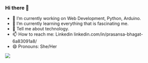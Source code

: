 ### Hi there 👋

<!--
**prasansabhagat/prasansabhagat** is a ✨ _special_ ✨ repository because its `README.md` (this file) appears on your GitHub profile.

Here are some ideas to get you started:
-->
- 🔭 I’m currently working on Web Development, Python, Arduino.
- 🌱 I’m currently learning everything that is fascinating me.
- 💬 Tell me about technology.
- 📫 How to reach me: Linkedin linkedin.com/in/prasansa-bhagat-6a83091a8/
- 😄 Pronouns: She/Her
<img src="https://camo.githubusercontent.com/9c24060bc3fa93ce4a91ae9566dbce59fe90e5762844d6e201453090571a0895/68747470733a2f2f6769746875622d726561646d652d73746174732e76657263656c2e6170702f6170693f757365726e616d653d69616d706177616e2673686f775f69636f6e733d74727565267468656d653d6c69676874266c696e655f6865696768743d3237">
